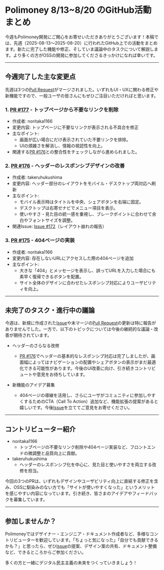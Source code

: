 # Polimoney 8/13~8/20 のGitHub活動まとめ

今週もPolimoney開発にご関心をお寄せいただきありがとうございます！本稿では、先週（2025-08-13〜2025-08-20）に行われたGitHub上での活動をまとめます。新たに完了した機能や修正、そしていま議論中のタスクについて解説します。より多くの方がOSSの開発に参加してくださるきっかけになれば幸いです。

---

## 今週完了した主な変更点

先週は3つの[Pull Request](https://github.com/digitaldemocracy2030/polimoney/pulls)がマージされました。いずれもUI・UXに関わる修正や新機能ですので、一般ユーザの皆さんにもぜひご注目いただければと思います。

### 1. [PR #177](https://github.com/digitaldemocracy2030/polimoney/pull/177) - トップページから不要なリンクを削除

- 作成者: noritaka1166  
- 変更内容: トップページに不要なリンクが表示される不具合を修正  
- 主なポイント:  
  - 画面が広い場合にだけ表示されていた不要リンクを排除。  
  - UIの煩雑さを解消し、情報の視認性を向上。  
- 関連する[PR #176](https://github.com/digitaldemocracy2030/polimoney/pull/176)との整合性をチェックしながら進められました。  

### 2. [PR #176](https://github.com/digitaldemocracy2030/polimoney/pull/176) - ヘッダーのレスポンシブデザインの改善

- 作成者: takeruhukushima  
- 変更内容: ヘッダー部分のレイアウトをモバイル・デスクトップ両対応へ刷新  
- 主なポイント:  
  - モバイル表示時はタイトルを中央、シェアボタンを右端に固定。  
  - デスクトップは右寄せナビでメニュー項目を表示。  
  - 使いやすさ・見た目の統一感を重視し、ブレークポイントに合わせて余白やフォントサイズを調整。  
- 関連Issue: [Issue #172](https://github.com/digitaldemocracy2030/polimoney/issues/172)（レイアウト崩れの報告）  

### 3. [PR #175](https://github.com/digitaldemocracy2030/polimoney/pull/175) - 404ページの実装

- 作成者: noritaka1166  
- 変更内容: 存在しないURLにアクセスした際の404ページを追加  
- 主なポイント:  
  - 大きな「404」とメッセージを表示し、誤ってURLを入力した場合にも素早く復帰できるボタンを配置。  
  - サイト全体のデザインに合わせたレスポンシブ対応によりユーザビリティを向上。  

---

## 未完了のタスク・進行中の議論

今週は、新規に作成された[Issue](https://github.com/digitaldemocracy2030/polimoney/issues)や未マージの[Pull Request](https://github.com/digitaldemocracy2030/polimoney/pulls)の更新は特に報告がありませんでした。一方で、以下のトピックについては今後の継続的な議論・改善が期待されています。

- ヘッダーのさらなる改修  
  - [PR #176](https://github.com/digitaldemocracy2030/polimoney/pull/176)でヘッダーの基本的なレスポンシブ対応は完了しましたが、画面幅によってはナビゲーションの配置やシェアボタンの表示がまだ最適化できる可能性があります。今後のUI改善に向け、引き続きコントリビュートや意見をお待ちしています。

- 新機能のアイデア募集  
  - 404ページの導線を活用し、さらにユーザがコミュニティに参加しやすくするためのCTA（Call To Action）追加など、機能拡張の提案があると嬉しいです。今後[Issue](https://github.com/digitaldemocracy2030/polimoney/issues)を立ててご意見をお寄せください。

---

## コントリビューター紹介

- noritaka1166  
  - トップページの不要なリンク削除や404ページ実装など、フロントエンドの微調整と品質向上に貢献。  
- takeruhukushima  
  - ヘッダーのレスポンシブ化を中心に、見た目と使いやすさを両立する改修を担当。  

今回の3つのPRは、いずれもデザインやユーザビリティ向上に直結する修正を含み、OSSに馴染みのない方でも「サイトが使いやすくなった」というメリットを感じやすい内容になっています。引き続き、皆さまのアイデアやフィードバックを募集しています。

---

## 参加しませんか？

Polimoneyではデザイナー・エンジニア・ドキュメント作成者など、多様なコントリビューターを歓迎しています。「ちょっと気になった」「自分でも貢献できるかも？」と思ったら、ぜひ[Issue](https://github.com/digitaldemocracy2030/polimoney/issues)の提案、デザイン案の共有、ドキュメント整備など、できるところからご参加ください。

多くの方と一緒にデジタル民主主義の未来をつくっていきましょう！  